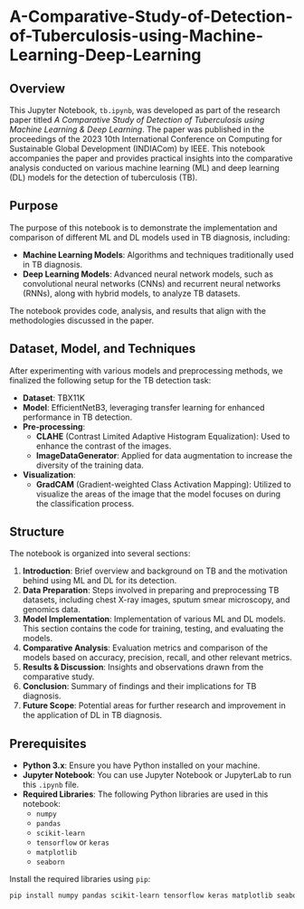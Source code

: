 # A-Comparative-Study-of-Detection-of-Tuberculosis-using-Machine-Learning-Deep-Learning


## Overview

This Jupyter Notebook, `tb.ipynb`, was developed as part of the research paper titled *A Comparative Study of Detection of Tuberculosis using Machine Learning & Deep Learning*. The paper was published in the proceedings of the 2023 10th International Conference on Computing for Sustainable Global Development (INDIACom) by IEEE. This notebook accompanies the paper and provides practical insights into the comparative analysis conducted on various machine learning (ML) and deep learning (DL) models for the detection of tuberculosis (TB).

## Purpose

The purpose of this notebook is to demonstrate the implementation and comparison of different ML and DL models used in TB diagnosis, including:

- **Machine Learning Models**: Algorithms and techniques traditionally used in TB diagnosis.
- **Deep Learning Models**: Advanced neural network models, such as convolutional neural networks (CNNs) and recurrent neural networks (RNNs), along with hybrid models, to analyze TB datasets.

The notebook provides code, analysis, and results that align with the methodologies discussed in the paper.

## Dataset, Model, and Techniques

After experimenting with various models and preprocessing methods, we finalized the following setup for the TB detection task:

- **Dataset**: TBX11K
- **Model**: EfficientNetB3, leveraging transfer learning for enhanced performance in TB detection.
- **Pre-processing**: 
  - **CLAHE** (Contrast Limited Adaptive Histogram Equalization): Used to enhance the contrast of the images.
  - **ImageDataGenerator**: Applied for data augmentation to increase the diversity of the training data.
- **Visualization**: 
  - **GradCAM** (Gradient-weighted Class Activation Mapping): Utilized to visualize the areas of the image that the model focuses on during the classification process.

## Structure

The notebook is organized into several sections:

1. **Introduction**: Brief overview and background on TB and the motivation behind using ML and DL for its detection.
2. **Data Preparation**: Steps involved in preparing and preprocessing TB datasets, including chest X-ray images, sputum smear microscopy, and genomics data.
3. **Model Implementation**: Implementation of various ML and DL models. This section contains the code for training, testing, and evaluating the models.
4. **Comparative Analysis**: Evaluation metrics and comparison of the models based on accuracy, precision, recall, and other relevant metrics.
5. **Results & Discussion**: Insights and observations drawn from the comparative study.
6. **Conclusion**: Summary of findings and their implications for TB diagnosis.
7. **Future Scope**: Potential areas for further research and improvement in the application of DL in TB diagnosis.

## Prerequisites

- **Python 3.x**: Ensure you have Python installed on your machine.
- **Jupyter Notebook**: You can use Jupyter Notebook or JupyterLab to run this `.ipynb` file.
- **Required Libraries**: The following Python libraries are used in this notebook:
  - `numpy`
  - `pandas`
  - `scikit-learn`
  - `tensorflow` or `keras`
  - `matplotlib`
  - `seaborn`

Install the required libraries using `pip`:

```bash
pip install numpy pandas scikit-learn tensorflow keras matplotlib seaborn
